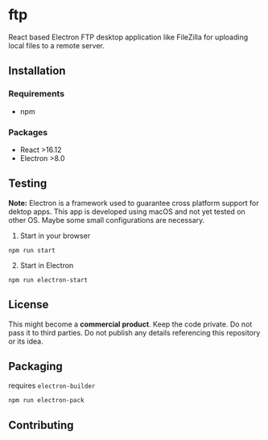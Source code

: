 # ftp

React based Electron FTP desktop application like FileZilla for uploading local files to a remote server.

## Installation

### Requirements

* npm

### Packages

* React >16.12
* Electron >8.0

## Testing

**Note:** Electron is a framework used to guarantee cross platform support for dektop apps. This app is developed using macOS and not yet tested on other OS. Maybe some small configurations are necessary.

1. Start in your browser

```
npm run start
```

2. Start in Electron

```
npm run electron-start
```

## License

This might become a **commercial product**. Keep the code private. Do not pass it to third parties. Do not publish any details referencing this repository or its idea.

## Packaging

requires `electron-builder`

```
npm run electron-pack
```

## Contributing
